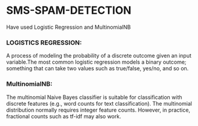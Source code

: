# SMS-SPAM-DETECTION

Have used Logistic Regression and MultinomialNB

### LOGISTICS REGRESSION:
   A process of modeling the probability of a discrete outcome given an input variable.The most common logistic regression models a binary outcome; something that can take two values such as true/false, yes/no, and so on.
   
### MultinomialNB:
  The multinomial Naive Bayes classifier is suitable for classification with discrete features (e.g., word counts for text classification). The multinomial distribution normally requires integer feature counts. However, in practice, fractional counts such as tf-idf may also work.
